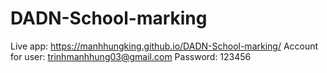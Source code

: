 # DADN-School-marking

Live app: https://manhhungking.github.io/DADN-School-marking/
Account for user: trinhmanhhung03@gmail.com
Password: 123456
